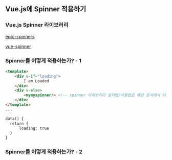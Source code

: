 ## Vue.js에 Spinner 적용하기

### Vue.js Spinner 라이브러리

[epic-spinners](https://github.com/epicmaxco/epic-spinners)

[vue-spinner](https://github.com/greyby/vue-spinner)

### Spinner를 어떻게 적용하는가? - 1

```html
<template>
    <div v-if="loading">
        I am Loaded
    </div>
    <div v-else>
        <mymyspinner/> <!-- spinner 라이브러리 설치법/사용법은 해당 문서에서 다루지않는다-->
    </div>
</template>
...

data() {
  return {
      loading: true
  }
}
```

### Spinner를 어떻게 적용하는가? - 2
